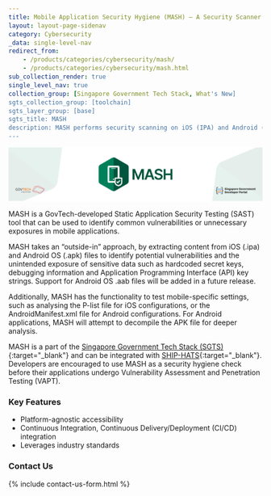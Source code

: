 ```yaml
---
title: Mobile Application Security Hygiene (MASH) – A Security Scanner for Mobile Applications  
layout: layout-page-sidenav
category: Cybersecurity
_data: single-level-nav
redirect_from:
    - /products/categories/cybersecurity/mash/
    - /products/categories/cybersecurity/mash.html
sub_collection_render: true
single_level_nav: true
collection_group: [Singapore Government Tech Stack, What's New]
sgts_collection_group: [toolchain]
sgts_layer_group: [base]
sgts_title: MASH
description: MASH performs security scanning on iOS (IPA) and Android (APK) mobile application files from the outside-in. Find out more.
---
```


![MASH header banner](/assets/img/MASH-HeaderBanner-v2.png)

MASH is a GovTech-developed Static Application Security Testing (SAST) tool that can be used to identify common vulnerabilities or unnecessary exposures in mobile applications. 

MASH takes an “outside-in” approach, by extracting content from iOS (.ipa) and Android OS (.apk) files to identify potential vulnerabilities and the unintended exposure of sensitive data such as hardcoded secret keys, debugging information and Application Programming Interface (API) key strings. Support for Android OS .aab files will be added in a future release.

Additionally, MASH has the functionality to test mobile-specific settings, such as analysing the P-list file for iOS configurations, or the AndroidManifest.xml file for Android configurations. For Android applications, MASH will attempt to decompile the APK file for deeper analysis.

MASH is a part of the [Singapore Government Tech Stack (SGTS)](/singapore-government-tech-stack/){:target="_blank"} and can be integrated with [SHIP-HATS](/products/categories/devops/ship-hats/overview.html){:target="_blank"}. Developers are encouraged to use MASH as a security hygiene check before their applications undergo Vulnerability Assessment and Penetration Testing (VAPT).

### Key Features

- Platform-agnostic accessibility 
- Continuous Integration, Continuous Delivery/Deployment (CI/CD) integration
- Leverages industry standards

### Contact Us

{% include contact-us-form.html %}
